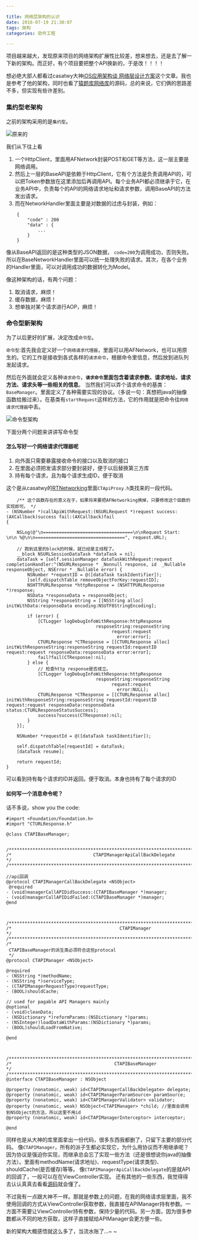 ```yaml
---

title: 网络层架构的认识
date: 2016-07-19 21:30:07
tags: 架构
categories: 软件工程  

---
```


项目越来越大，发现原来项目的网络架构扩展性比较差，想来想去，还是去了解一下新的架构。而正好，有个项目要把整个API换新的，于是改！！！！

想必绝大部人都看过casatwy大神[iOS应用架构谈 网络层设计方案](http://casatwy.com/iosying-yong-jia-gou-tan-wang-luo-ceng-she-ji-fang-an.html)这个文章。我也是参考了他的架构，同时也看了[猿题库网络库](https://github.com/yuantiku/YTKNetwork)的源码，总的来说，它们俩的思路差不多，但实现有些许差别。

### 集约型老架构

之前的架构采用的是`集约型`。

![原来的](/images/NetworkArchitecture/meArchitecture.png)

我们从下往上看

 1. 一个HttpClient，里面用AFNetwork封装POST和GET等方法，这一层主要是网络调用。
 2. 然后上一层的BaseAPI是依赖于HttpClient，它有个方法是负责调用API的，可以把Token参数放在这里添加后再调用API。每个业务API都必须继承于它，在业务API中，负责每个的API的网络请求地址和请求参数，调用BaseAPI的方法发出请求。
 3. 而在NetworkHandler里面主要是对数据的过虑与封装，例如：

```
	{
		"code" : 200  
		"data" : {
			...
		}
	}
```

像从BaseAPI返回的是这种类型的JSON数据， `code=200`为调用成功，否则失败。所以在BaseNetworkHandler里面可以统一处理失败的请求。其次，在各个业务的Handler里面，可以对调用成功的数据转化为Model。

像这种架构的话，有两个问题：

1. 取消请求，麻烦！
2. 缓存数据，麻烦！
3. 想单独对某个请求进行AOP，麻烦！

### 命令型新架构

为了以后更好的扩展，决定改成`命令型`。

`命令型`:首先我会定义好一个`网络请求代理器`，里面可以用AFNetwork，也可以用原生的。它的工作是接收到各式各样的`请求命令`，根据命令里信息，然后放到进队列发起请求。

然后在外面就会定义各种`请求命令`，**`请求命令`里面包含着请求参数、请求地址、请求方法、请求头等一些相关的信息**。
当然我们可以弄个请求命令的基类：`BaseManager`。里面定义了各种需要实现的协议。（多说一句：真想把java的抽像函数给搬过来）。在基类有`startRequest`这样的方法，它的作用就是把命令往`网络请求代理器`中丢。

![命令型架构](/images/NetworkArchitecture/new_Architecture.png)

下面分两个问题来讲讲写命令型
#### 怎么写好一个网络请求代理器呢
1. 向外面只需要暴露接收命令的接口以及取消的接口
2. 在里面必须把发请求部分要封装好，便于以后替换第三方库
3. 持有每个请求，且为每个请求生成ID，便于取消

这个是从casatwy的[RTNetworking](https://github.com/casatwy/RTNetworking)里面`CTApiProxy.h`类找来的一段代码。

```
	/** 这个函数存在的意义在于，如果将来要把AFNetworking换掉，只要修改这个函数的实现即可。 */
- (NSNumber *)callApiWithRequest:(NSURLRequest *)request success:(AXCallback)success fail:(AXCallback)fail
{
    
    NSLog(@"\n==================================\n\nRequest Start: \n\n %@\n\n==================================", request.URL);
    
    // 跑到这里的block的时候，就已经是主线程了。
    __block NSURLSessionDataTask *dataTask = nil;
    dataTask = [self.sessionManager dataTaskWithRequest:request completionHandler:^(NSURLResponse * _Nonnull response, id  _Nullable responseObject, NSError * _Nullable error) {
        NSNumber *requestID = @([dataTask taskIdentifier]);
        [self.dispatchTable removeObjectForKey:requestID];
        NSHTTPURLResponse *httpResponse = (NSHTTPURLResponse *)response;
        NSData *responseData = responseObject;
        NSString *responseString = [[NSString alloc] initWithData:responseData encoding:NSUTF8StringEncoding];
        
        if (error) {
            [CTLogger logDebugInfoWithResponse:httpResponse
                                  resposeString:responseString
                                        request:request
                                          error:error];
            CTURLResponse *CTResponse = [[CTURLResponse alloc] initWithResponseString:responseString requestId:requestID request:request responseData:responseData error:error];
            fail?fail(CTResponse):nil;
        } else {
            // 检查http response是否成立。
            [CTLogger logDebugInfoWithResponse:httpResponse
                                  resposeString:responseString
                                        request:request
                                          error:NULL];
            CTURLResponse *CTResponse = [[CTURLResponse alloc] initWithResponseString:responseString requestId:requestID request:request responseData:responseData status:CTURLResponseStatusSuccess];
            success?success(CTResponse):nil;
        }
    }];
    
    NSNumber *requestId = @([dataTask taskIdentifier]);
    
    self.dispatchTable[requestId] = dataTask;
    [dataTask resume];
    
    return requestId;
}

```

可以看到持有每个请求的ID并返回。便于取消。本身也持有了每个请求的ID

#### 如何写一个消息命令呢？

话不多说，show you the code:

```
#import <Foundation/Foundation.h>
#import "CTURLResponse.h"

@class CTAPIBaseManager;


/*************************************************************************************************/
/*                               CTAPIManagerApiCallBackDelegate                                 */
/*************************************************************************************************/

//api回调
@protocol CTAPIManagerCallBackDelegate <NSObject>
 @required
- (void)managerCallAPIDidSuccess:(CTAPIBaseManager *)manager;
- (void)managerCallAPIDidFailed:(CTAPIBaseManager *)manager;
@end



/*************************************************************************************************/
/*                                         CTAPIManager                                          */
/*************************************************************************************************/
/*
 CTAPIBaseManager的派生类必须符合这些protocal
 */
@protocol CTAPIManager <NSObject>

@required
- (NSString *)methodName;
- (NSString *)serviceType;
- (CTAPIManagerRequestType)requestType;
- (BOOL)shouldCache;

// used for pagable API Managers mainly
@optional
- (void)cleanData;
- (NSDictionary *)reformParams:(NSDictionary *)params;
- (NSInteger)loadDataWithParams:(NSDictionary *)params;
- (BOOL)shouldLoadFromNative;

@end



/*************************************************************************************************/
/*                                       CTAPIBaseManager                                        */
/*************************************************************************************************/
@interface CTAPIBaseManager : NSObject

@property (nonatomic, weak) id<CTAPIManagerCallBackDelegate> delegate;
@property (nonatomic, weak) id<CTAPIManagerParamSource> paramSource;
@property (nonatomic, weak) id<CTAPIManagerValidator> validator;
@property (nonatomic, weak) NSObject<CTAPIManager> *child; //里面会调用到NSObject的方法，所以这里不用id
@property (nonatomic, weak) id<CTAPIManagerInterceptor> interceptor;

@end
```

同样也是从大神的库里面拿出一份代码，很多东西我都删了，只留下主要的部分代码。
像`CTAPIManager`，所有的派子生都必实现它，为什么用协议而不用继承呢？因为协议是强迫你实现，而继承总会忘了实现一些方法（还是很想说你java的抽像方法）。里面有methodName(请求地址)、requestType(请求类型)、shouldCache(是否缓存)等等。
像`CTAPIManagerApiCallBackDelegate`的是就API的回调了，一般可以在在ViewController实现。
还有其他的一些东西，我觉得得去认认真真去看看[源码](https://github.com/casatwy/RTNetworking)就会懂了。

不过我有一点跟大神不一样。那就是参数上的问题，在我的网络请求层里面，我不使用回调的方式从ViewController获取参数，我直接在APIManager持有参数。一方面不需要让ViewController持有参数，保持少量的代码。另一方面，因为很多参数都从不同的地方获取，这样子直接赋给APIManager会更方便一些。

新的架构大概感悟就这么多了，当流水账了...~ ~
